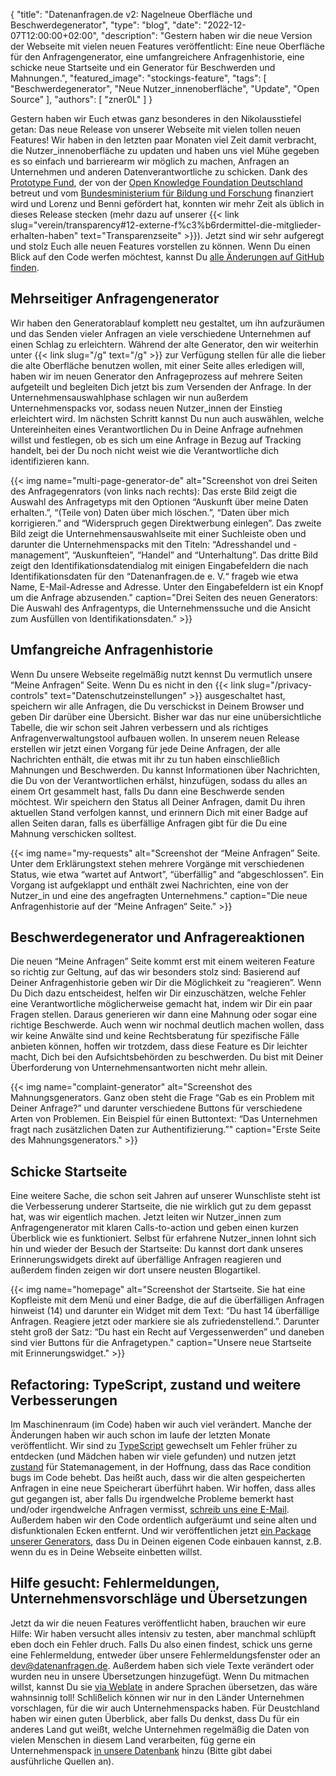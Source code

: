 {
    "title": "Datenanfragen.de v2: Nagelneue Oberfläche und Beschwerdegenerator",
    "type": "blog",
    "date": "2022-12-07T12:00:00+02:00",
    "description": "Gestern haben wir die neue Version der Webseite mit vielen neuen Features veröffentlicht: Eine neue Oberfläche für den Anfragengenerator, eine umfangreichere Anfragenhistorie, eine schicke neue Startseite und ein Generator für Beschwerden und Mahnungen.",
    "featured_image": "stockings-feature",
    "tags": [ "Beschwerdegenerator", "Neue Nutzer_innenoberfläche", "Update", "Open Source" ],
    "authors": [ "zner0L" ]
}

Gestern haben wir Euch etwas ganz besonderes in den Nikolausstiefel getan: Das neue Release von unserer Webseite mit vielen tollen neuen Features! Wir haben in den letzten paar Monaten viel Zeit damit verbracht, die Nutzer_innenoberfläche zu updaten und haben uns viel Mühe gegeben es so einfach und barrierearm wir möglich zu machen, Anfragen an Unternehmen und anderen Datenverantwortliche zu schicken. Dank des [Prototype Fund](https://prototypefund.de/), der von der [Open Knowledge Foundation Deutschland](https://okfn.de/) betreut und vom [Bundesministerium für Bildung und Forschung](https://bmbf.de) finanziert wird und Lorenz und Benni gefördert hat, konnten wir mehr Zeit als üblich in dieses Release stecken (mehr dazu auf unserer {{< link slug="verein/transparency#12-externe-f%c3%b6rdermittel-die-mitglieder-erhalten-haben" text="Transparenzseite" >}}). Jetzt sind wir sehr aufgeregt und stolz Euch alle neuen Features vorstellen zu können. Wenn Du einen Blick auf den Code werfen möchtest, kannst Du [alle Änderungen auf GitHub finden](https://github.com/datenanfragen/website/pull/921).

## Mehrseitiger Anfragengenerator

Wir haben den Generatorablauf komplett neu gestaltet, um ihn aufzuräumen und das Senden vieler Anfragen an viele verschiedene Unternehmen auf einen Schlag zu erleichtern. Während der alte Generator, den wir weiterhin unter {{< link slug="/g" text="/g" >}} zur Verfügung stellen für alle die lieber die alte Oberfläche benutzen wollen, mit einer Seite alles erledigen will, haben wir im neuen Generator den Anfrageprozess auf mehrere Seiten aufgeteilt und begleiten Dich jetzt bis zum Versenden der Anfrage. In der Unternehmensauswahlphase schlagen wir nun außerdem Unternehmenspacks vor, sodass neuen Nutzer_innen der Einstieg erleichtert wird. Im nächsten Schritt kannst Du nun auch auswählen, welche Untereinheiten eines Verantwortlichen Du in Deine Anfrage aufnehmen willst und festlegen, ob es sich um eine Anfrage in Bezug auf Tracking handelt, bei der Du noch nicht weist wie die Verantwortliche dich identifizieren kann.

{{< img name="multi-page-generator-de" alt="Screenshot von drei Seiten des Anfragegenrators (von links nach rechts): Das erste Bild zeigt die Auswahl des Anfragetyps mit den Optionen “Auskunft über meine Daten erhalten.”, “(Teile von) Daten über mich löschen.”, “Daten über mich korrigieren.” and “Widerspruch gegen Direktwerbung einlegen”. Das zweite Bild zeigt die Unternehmensauswahlseite mit einer Suchleiste oben und darunter die Unternehmenspacks mit den Titeln: “Adresshandel und -management”, “Auskunfteien”, “Handel” and “Unterhaltung”. Das dritte Bild zeigt den Identifikationsdatendialog mit einigen Eingabefeldern die nach Identifikationsdaten für den “Datenanfragen.de e. V.“ frageb wie etwa Name, E-Mail-Adresse and Adresse. Unter den Eingabefeldern ist ein Knopf um die Anfrage abzusenden." caption="Drei Seiten des neuen Generators: Die Auswahl des Anfragentyps, die Unternehmenssuche und die Ansicht zum Ausfüllen von Identifikationsdaten." >}}

## Umfangreiche Anfragenhistorie

Wenn Du unsere Webseite regelmäßig nutzt kennst Du vermutlich unsere “Meine Anfragen” Seite. Wenn Du es nicht in den {{< link slug="/privacy-controls" text="Datenschutzeinstellungen" >}} ausgeschaltet hast, speichern wir alle Anfragen, die Du verschickst in Deinem Browser und geben Dir darüber eine Übersicht. Bisher war das nur eine unübersichtliche Tabelle, die wir schon seit Jahren verbessern und als richtiges Anfragenverwaltungstool aufbauen wollen. In unserem neuen Release erstellen wir jetzt einen Vorgang für jede Deine Anfragen, der alle Nachrichten enthält, die etwas mit ihr zu tun haben einschließlich Mahnungen und Beschwerden. Du kannst Informationen über Nachrichten, die Du von der Verantwortlichen erhälst, hinzufügen, sodass du alles an einem Ort gesammelt hast, falls Du dann eine Beschwerde senden möchtest. Wir speichern den Status all Deiner Anfragen, damit Du ihren aktuellen Stand verfolgen kannst, und erinnern Dich mit einer Badge auf allen Seiten daran, falls es überfällige Anfragen gibt für die Du eine Mahnung verschicken solltest.

{{< img name="my-requests" alt="Screenshot der “Meine Anfragen” Seite. Unter dem Erklärungstext stehen mehrere Vorgänge mit verschiedenen Status, wie etwa “wartet auf Antwort”, “überfällig” and “abgeschlossen”. Ein Vorgang ist aufgeklappt und enthält zwei Nachrichten, eine von der Nutzer_in und eine des angefragten Unternehmens." caption="Die neue Anfragenhistorie auf der “Meine Anfragen“ Seite." >}}

## Beschwerdegenerator und Anfragereaktionen

Die neuen “Meine Anfragen” Seite kommt erst mit einem weiteren Feature so richtig zur Geltung, auf das wir besonders stolz sind: Basierend auf Deiner Anfragenhistorie geben wir Dir die Möglichkeit zu “reagieren”. Wenn Du Dich dazu entscheidest, helfen wir Dir einzuschätzen, welche Fehler eine Verantwortliche möglicherweise gemacht hat, indem wir Dir ein paar Fragen stellen. Daraus generieren wir dann eine Mahnung oder sogar eine richtige Beschwerde. Auch wenn wir nochmal deutlich machen wollen, dass wir keine Anwälte sind und keine Rechtsberatung für spezifische Fälle anbieten können, hoffen wir trotzdem, dass diese Feature es Dir leichter macht, Dich bei den Aufsichtsbehörden zu beschwerden. Du bist mit Deiner Überforderung von Unternehmensantworten nicht mehr allein.

{{< img name="complaint-generator" alt="Screenshot des Mahnungsgenerators. Ganz oben steht die Frage “Gab es ein Problem mit Deiner Anfrage?” und darunter verschiedene Buttons für verschiedene Arten von Problemen. Ein Beispiel für einen Buttontext: “Das Unternehmen fragt nach zusätzlichen Daten zur Authentifizierung.”" caption="Erste Seite des Mahnungsgenerators." >}}

## Schicke Startseite

Eine weitere Sache, die schon seit Jahren auf unserer Wunschliste steht ist die Verbesserung underer Startseite, die nie wirklich gut zu dem gepasst hat, was wir eigentlich machen. Jetzt leiten wir Nutzer_innen zum Anfragengenerator mit klaren Calls-to-action und geben einen kurzen Überblick wie es funktioniert. Selbst für erfahrene Nutzer_innen lohnt sich hin und wieder der Besuch der Startseite: Du kannst dort dank unseres Erinnerungswidgets direkt auf überfällige Anfragen reagieren und außerdem finden zeigen wir dort unsere neusten Blogartikel.

{{< img name="homepage" alt="Screenshot der Startseite. Sie hat eine Kopfleiste mit dem Menü und einer Badge, die auf die überfälligen Anfragen hinweist (14) und darunter ein Widget mit dem Text: “Du hast 14 überfällige Anfragen. Reagiere jetzt oder markiere sie als zufriedenstellend.”. Darunter steht groß der Satz: “Du hast ein Recht auf Vergessenwerden” und daneben sind vier Buttons für die Anfragetypen." caption="Unsere neue Startseite mit Erinnerungswidget." >}}

## Refactoring: TypeScript, zustand und weitere Verbesserungen

Im Maschinenraum (im Code) haben wir auch viel verändert. Manche der Änderungen haben wir auch schon im laufe der letzten Monate veröffentlicht. Wir sind zu [TypeScript](https://www.typescriptlang.org/) gewechselt um Fehler früher zu entdecken (und Mädchen haben wir viele gefunden) und nutzen jetzt [zustand](https://github.com/pmndrs/zustand) für Statemanagement, in der Hoffnung, dass das Race condition bugs im Code behebt. Das heißt auch, dass wir die alten gespeicherten Anfragen in eine neue Speicherart überführt haben. Wir hoffen, dass alles gut gegangen ist, aber falls Du irgendwelche Probleme bemerkt hast und/oder irgendwelche Anfragen vermisst, [schreib uns eine E-Mail](mailto:dev@datenanfragen.de). Außerdem haben wir den Code ordentlich aufgeräumt und seine alten und disfunktionalen Ecken entfernt. Und wir veröffentlichen jetzt [ein Package unserer Generators](https://www.npmjs.com/package/@datenanfragen/components), dass Du in Deinen eigenen Code einbauen kannst, z.B. wenn du es in Deine Webseite einbetten willst.

## Hilfe gesucht: Fehlermeldungen, Unternehmensvorschläge und Übersetzungen

Jetzt da wir die neuen Features veröffentlicht haben, brauchen wir eure Hilfe: Wir haben versucht alles intensiv zu testen, aber manchmal schlüpft eben doch ein Fehler druch. Falls Du also einen findest, schick uns gerne eine Fehlermeldung, entweder über unsere Fehlermeldungsfenster oder an [dev@datenanfragen.de](mailto:dev@datenanfragen.de). Außerdem haben sich viele Texte verändert oder wurden neu in unsere Übersetzungen hinzugefügt. Wenn Du mitmachen willst, kannst Du sie [via Weblate](https://hosted.weblate.org/projects/datenanfragen-de/website/) in andere Sprachen übersetzen, das wäre wahnsinnig toll! Schlißelich können wir nur in den Länder Unternehmen vorschlagen, für die wir auch Unternehmenspacks haben. Für Deustchland haben wir einen guten Überblick, aber falls Du denkst, dass Du für ein anderes Land gut weißt, welche Unternehmen regelmäßig die Daten von vielen Menschen in diesem Land verarbeiten, füg gerne ein Unternehmenspack [in unsere Datenbank](https://github.com/datenanfragen/data#company-packs) hinzu (Bitte gibt dabei ausführliche Quellen an).
